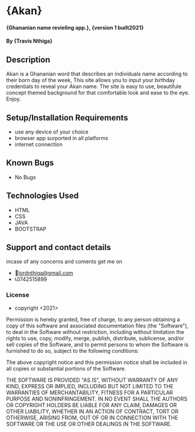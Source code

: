 # {Akan}
#### {Ghananian name revieling app.}, {version 1 built2021}
#### By **{Travis Nthiga}**
## Description
Akan is a Ghananian word that describes an individuals name according to their born day of the week, This site allows you to input your birthday credentials to reveal your Akan name. The site is easy to use, beautifule concept themed background for that comfortable look and ease to the eye. Enjoy. 
## Setup/Installation Requirements
* use any device of your choice
* browser app surported in all platforms
* internet connection
## Known Bugs
* No Bugs
## Technologies Used
* HTML 
* CSS
* JAVA
* BOOTSTRAP
## Support and contact details
incase of any concerns and coments get me on
* 📩lordnthiga@gmail.com
* 📞0742515899
### License
* copyright <2021> <Travis Nthiga >

Permission is hereby granted, free of charge, to any person obtaining a copy of this software and associated documentation files (the "Software"), to deal in the Software without restriction, including without limitation the rights to use, copy, modify, merge, publish, distribute, sublicense, and/or sell copies of the Software, and to permit persons to whom the Software is furnished to do so, subject to the following conditions:

The above copyright notice and this permission notice shall be included in all copies or substantial portions of the Software.

THE SOFTWARE IS PROVIDED "AS IS", WITHOUT WARRANTY OF ANY KIND, EXPRESS OR IMPLIED, INCLUDING BUT NOT LIMITED TO THE WARRANTIES OF MERCHANTABILITY, FITNESS FOR A PARTICULAR PURPOSE AND NONINFRINGEMENT. IN NO EVENT SHALL THE AUTHORS OR COPYRIGHT HOLDERS BE LIABLE FOR ANY CLAIM, DAMAGES OR OTHER LIABILITY, WHETHER IN AN ACTION OF CONTRACT, TORT OR OTHERWISE, ARISING FROM, OUT OF OR IN CONNECTION WITH THE SOFTWARE OR THE USE OR OTHER DEALINGS IN THE SOFTWARE.